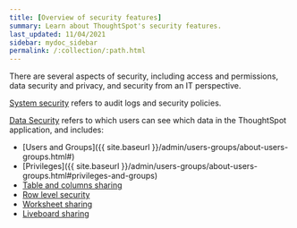 ```yaml
---
title: [Overview of security features]
summary: Learn about ThoughtSpot's security features.
last_updated: 11/04/2021
sidebar: mydoc_sidebar
permalink: /:collection/:path.html
---
```

There are several aspects of security, including access and permissions, data security and privacy, and security from an IT perspective.

[System security](audit-logs.html#) refers to audit logs and security policies.

[Data Security](sharing-security-overview.html#) refers to which users can see which data in the ThoughtSpot application, and includes:
- [Users and Groups]({{ site.baseurl }}/admin/users-groups/about-users-groups.html#)
- [Privileges]({{ site.baseurl }}/admin/users-groups/about-users-groups.html#privileges-and-groups)
- [Table and columns sharing](share-source-tables.html#)
- [Row level security](about-row-security.html#)
- [Worksheet sharing](share-worksheets.html#)
- [Liveboard sharing](share-pinboards.html#)
